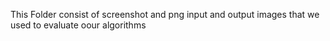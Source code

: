 This Folder consist of screenshot and png input and output images that we used to evaluate oour algorithms
